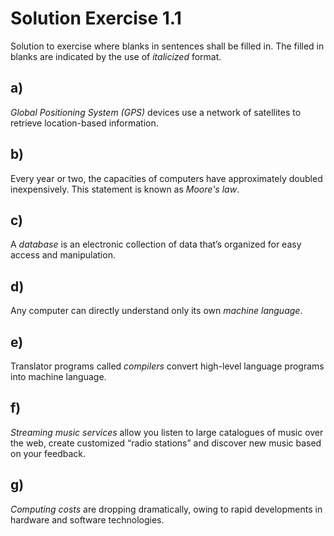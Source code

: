 # Solution Exercise 1.1

Solution to exercise where blanks in sentences shall be filled in. The filled in blanks are indicated by the use of *italicized* format.

## a)

*Global Positioning System (GPS)* devices use a network of satellites to retrieve location-based information.

## b)

Every year or two, the capacities of computers have approximately doubled inexpensively. This statement is known as *Moore's law*.

## c)

A *database* is an electronic collection of data that’s organized for easy access and manipulation.

## d)

Any computer can directly understand only its own *machine language*.

## e)

Translator programs called *compilers* convert high-level language programs into machine language.

## f)

*Streaming music services* allow you listen to large catalogues of music over the web, create customized “radio stations” and discover new music based on your feedback.

## g)

*Computing costs* are dropping dramatically, owing to rapid developments in hardware and software technologies.
